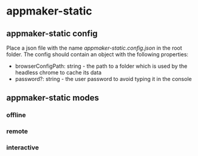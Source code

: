 # appmaker-static

## appmaker-static config
Place a json file with the name _appmaker-static.config.json_ in the root folder. The config should contain an object with the following properties:
- browserConfigPath: string - the path to a folder which is used by the headless chrome to cache its data
- password?: string - the user password to avoid typing it in the console

## appmaker-static modes

### offline

### remote

### interactive
